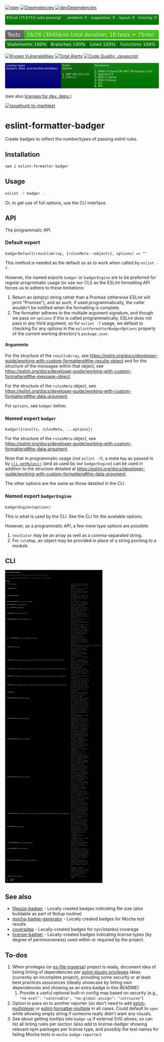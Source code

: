 [![npm](https://img.shields.io/npm/v/eslint-formatter-badger.svg)](https://www.npmjs.com/package/eslint-formatter-badger)
[![Dependencies](https://img.shields.io/david/brettz9/eslint-formatter-badger.svg)](https://david-dm.org/brettz9/eslint-formatter-badger)
[![devDependencies](https://img.shields.io/david/dev/brettz9/eslint-formatter-badger.svg)](https://david-dm.org/brettz9/eslint-formatter-badger?type=dev)

[![eslint badge](https://raw.githubusercontent.com/brettz9/eslint-formatter-badger/master/badges/eslint-badge.svg?sanitize=true)](badges/eslint-badge.svg)

<!--[![Actions Status](https://github.com/brettz9/eslint-formatter-badger/workflows/Node%20CI/badge.svg)](https://github.com/brettz9/eslint-formatter-badger/actions)-->
[![testing badge](https://raw.githubusercontent.com/brettz9/eslint-formatter-badger/master/badges/tests-badge.svg?sanitize=true)](badges/tests-badge.svg)
[![coverage badge](https://raw.githubusercontent.com/brettz9/eslint-formatter-badger/master/badges/coverage-badge.svg?sanitize=true)](badges/coverage-badge.svg)
<!--
[![Actions Status](https://github.com/brettz9/eslint-formatter-badger/workflows/Coverage/badge.svg)](https://github.com/brettz9/eslint-formatter-badger/actions)
-->

[![Known Vulnerabilities](https://snyk.io/test/github/brettz9/eslint-formatter-badger/badge.svg)](https://snyk.io/test/github/brettz9/eslint-formatter-badger)
[![Total Alerts](https://img.shields.io/lgtm/alerts/g/brettz9/eslint-formatter-badger.svg?logo=lgtm&logoWidth=18)](https://lgtm.com/projects/g/brettz9/eslint-formatter-badger/alerts)
[![Code Quality: Javascript](https://img.shields.io/lgtm/grade/javascript/g/brettz9/eslint-formatter-badger.svg?logo=lgtm&logoWidth=18)](https://lgtm.com/projects/g/brettz9/eslint-formatter-badger/context:javascript)

<!--[![License](https://img.shields.io/npm/l/eslint-formatter-badger.svg)](LICENSE-MIT.txt)-->
[![Licenses badge](https://raw.githubusercontent.com/brettz9/eslint-formatter-badger/master/badges/licenses-badge.svg?sanitize=true)](badges/licenses-badge.svg)

(see also [licenses for dev. deps.](https://raw.githubusercontent.com/brettz9/eslint-formatter-badger/master/badges/licenses-badge-dev.svg?sanitize=true))

[![issuehunt-to-marktext](https://issuehunt.io/static/embed/issuehunt-button-v1.svg)](https://issuehunt.io/r/brettz9/eslint-formatter-badger)

# eslint-formatter-badger

Create badges to reflect the number/types of passing eslint rules.

## Installation

```sh
npm i eslint-formatter-badger
```

## Usage

```sh
eslint -f badger .
```

Or, to get use of full options, use the CLI interface.

## API

The programmatic API.

### Default export

`badgerDefault(resultsArray, {rulesMeta: <object>}, options) => ""`

This method is needed as the default so as to work when called by `eslint -f`.

However, the named exports `badger` or `badgerEngine` are to be
preferred for regular progrmmatic usage (or use our CLI) as the
ESLint formatting API forces us to adhere to these limitations:

1. Return an (empty) string rather than a Promise (otherwise ESLint
    will print "Promise"), and as such, if used programmatically, the
    caller wouldn't be notified when the formatting is complete.
1. The formatter adheres to the multiple argument signature, and
    though we pass on `options` if this is called programmatically,
    ESLint does not pass in any third argument, so for `eslint -f`
    usage, we default to checking for any options in the
    `eslintFormatterBadgerOptions` property of the current working
    directory's `package.json`.

#### Arguments

For the structure of the `resultsArray`, see <https://eslint.org/docs/developer-guide/working-with-custom-formatters#the-results-object>
and for the structure of the messages within that object, see <https://eslint.org/docs/developer-guide/working-with-custom-formatters#the-message-object>.

For the structure of the `rulesMeta` object, see <https://eslint.org/docs/developer-guide/working-with-custom-formatters#the-data-argument>.

For `options`, see `badger` below.

### Named export `badger`

`badger({results, rulesMeta, ...options})`

For the structure of the `rulesMeta` object, see <https://eslint.org/docs/developer-guide/working-with-custom-formatters#the-data-argument>.

Note that in programmatic usage (not `eslint -f`), a meta `Map` as passed
in by [`cli.getRules()`](https://eslint.org/docs/developer-guide/nodejs-api#cliengine-getrules)
(and as used by our `badgerEngine`) can be used in addition to the
structure detailed at <https://eslint.org/docs/developer-guide/working-with-custom-formatters#the-data-argument>.

The other options are the same as those detailed in the CLI.

### Named export `badgerEngine`

`badgerEngine(options)`

This is what is used by the CLI. See the CLI for the available options.

However, as a programmatic API, a few more type options are possible:

1. `textColor` may be an array as well as a comma-separated string.
1. For `ruleMap`, an object may be provided in place of a string
    pointing to a module.

## CLI

![badges/cli.svg](./badges/cli.svg)

## See also

- [filesize-badger](https://github.com/brettz9/filesize-badger) - Locally created
    badges indicating file size (also buildable as part of Rollup routine)
- [mocha-badge-generator](https://github.com/ianpogi5/mocha-badge-generator) - Locally
    created badges for Mocha test results
- [coveradge](https://github.com/brettz9/coveradge) - Locally-created badges
    for nyc/istanbul coverage
- [license-badger](https://github.com/brettz9/license-badger) - Locally-created
    badges indicating license types (by degree of permissiveness) used
    within or required by the project.

## To-dos

1. When privileges (or [es-file-traverse](https://github.com/brettz9/es-file-traverse))
    project is ready, document idea of listing linting of dependencies per
    [eslint-plugin-privileges](https://github.com/brettz9/eslint-plugin-privileges)
    ideas (currently an incomplete project), providing some security
    or at least best practices assurances (ideally showcase by linting own
    dependencies and showing as an extra badge in this README)
    1. Provide a useful optional built-in config map based on security
        (e.g., `"no-eval": "vulernable", "no-global-assign": "intrusive"`)
1. Option to pass on to another reporter (so don't need to add
    [eslint-multiplexer](https://github.com/pimlie/eslint-multiplexer)
    or [eslint-formatter-multiple](https://github.com/halkeye/eslint-formatter-multiple)
    in all cases. Could default to `spec` while allowing empty string
    if someone really didn't want any visuals.
1. See about getting tooltips into `badge-up` if external SVG allows; so can
    list all linting rules per section (also add to license-badger showing
    relevant npm packages per license type, and possibly the test names for
    failing Mocha tests in `mocha-badge-reporter`)
